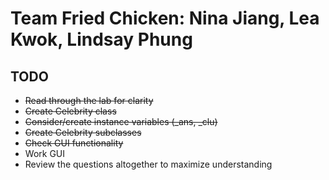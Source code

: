 # Team Fried Chicken: Nina Jiang, Lea Kwok, Lindsay Phung

## TODO
* ~~Read through the lab for clarity~~
* ~~Create Celebrity class~~
* ~~Consider/create instance variables (_ans, _clu)~~
* ~~Create Celebrity subclasses~~
* ~~Check GUI functionality~~
* Work GUI
* Review the questions altogether to maximize understanding
